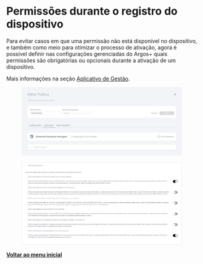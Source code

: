 # Permissões durante o registro do dispositivo

Para evitar casos em que uma permissão não está disponível no dispositivo, e também como meio para otimizar o processo de ativação, agora é possível definir nas configurações gerenciadas do Argos+ quais permissões são obrigatórias ou opcionais durante a ativação de um dispositivo.

Mais informações na seção [Aplicativo de Gestão](../../portal/configuracoes/gerenciar-politicas/editar-politica-android/aplicativos/less-than-nomeproduto-greater-than.md).

<figure><img src="../../../.gitbook/assets/image (267).png" alt=""><figcaption></figcaption></figure>

<figure><img src="../../../.gitbook/assets/image (4) (1) (1) (1) (1) (1) (1) (1) (1) (1) (1) (1) (1) (1) (1).png" alt=""><figcaption></figcaption></figure>

[**Voltar ao menu inicial**](./)
